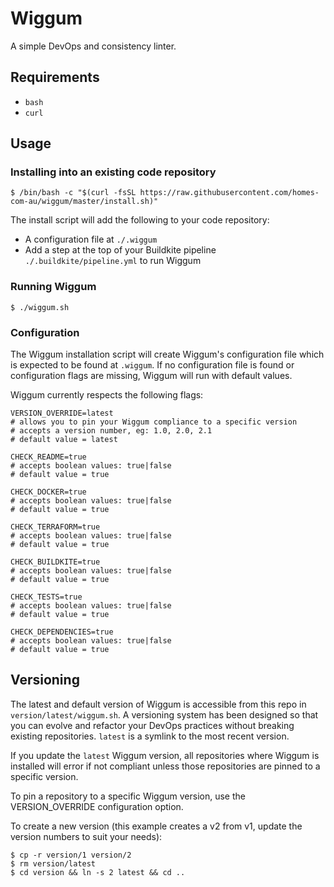 # Wiggum

A simple DevOps and consistency linter.

## Requirements

* `bash`
* `curl`

## Usage

### Installing into an existing code repository

    $ /bin/bash -c "$(curl -fsSL https://raw.githubusercontent.com/homes-com-au/wiggum/master/install.sh)"

The install script will add the following to your code repository:

* A configuration file at `./.wiggum`
* Add a step at the top of your Buildkite pipeline `./.buildkite/pipeline.yml` to run Wiggum

### Running Wiggum

    $ ./wiggum.sh

### Configuration

The Wiggum installation script will create Wiggum's configuration file which is expected to be found at `.wiggum`. If no configuration file is found or configuration flags are missing, Wiggum will run with default values.

Wiggum currently respects the following flags:

    VERSION_OVERRIDE=latest
    # allows you to pin your Wiggum compliance to a specific version
    # accepts a version number, eg: 1.0, 2.0, 2.1
    # default value = latest

    CHECK_README=true
    # accepts boolean values: true|false
    # default value = true

    CHECK_DOCKER=true
    # accepts boolean values: true|false
    # default value = true

    CHECK_TERRAFORM=true
    # accepts boolean values: true|false
    # default value = true

    CHECK_BUILDKITE=true
    # accepts boolean values: true|false
    # default value = true

    CHECK_TESTS=true
    # accepts boolean values: true|false
    # default value = true

    CHECK_DEPENDENCIES=true
    # accepts boolean values: true|false
    # default value = true

## Versioning

The latest and default version of Wiggum is accessible from this repo in `version/latest/wiggum.sh`. A versioning system has been designed so that you can evolve and refactor your DevOps practices without breaking existing repositories. `latest` is a symlink to the most recent version.

If you update the `latest` Wiggum version, all repositories where Wiggum is installed will error if not compliant unless those repositories are pinned to a specific version.

To pin a repository to a specific Wiggum version, use the VERSION_OVERRIDE configuration option.

To create a new version (this example creates a v2 from v1, update the version numbers to suit your needs):

    $ cp -r version/1 version/2
    $ rm version/latest
    $ cd version && ln -s 2 latest && cd ..

